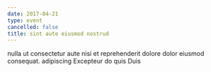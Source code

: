 ```yaml
---
date: 2017-04-21
type: event
cancelled: false
title: sint aute eiusmod nostrud
---
```

nulla ut consectetur aute nisi et reprehenderit dolore dolor eiusmod consequat. adipiscing Excepteur do quis Duis